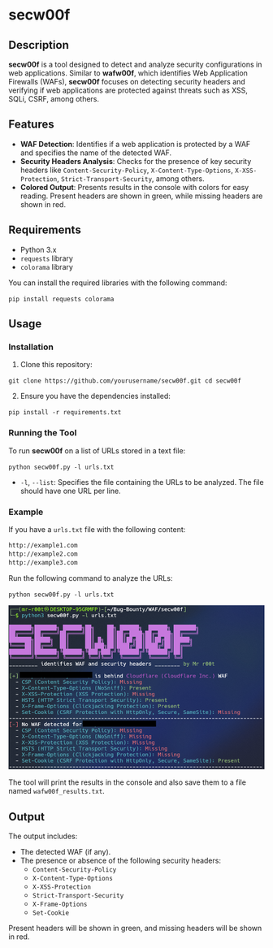 # secw00f

## Description

**secw00f** is a tool designed to detect and analyze security configurations in web applications. Similar to **wafw00f**, which identifies Web Application Firewalls (WAFs), **secw00f** focuses on detecting security headers and verifying if web applications are protected against threats such as XSS, SQLi, CSRF, among others.

## Features

- **WAF Detection**: Identifies if a web application is protected by a WAF and specifies the name of the detected WAF.
- **Security Headers Analysis**: Checks for the presence of key security headers like `Content-Security-Policy`, `X-Content-Type-Options`, `X-XSS-Protection`, `Strict-Transport-Security`, among others.
- **Colored Output**: Presents results in the console with colors for easy reading. Present headers are shown in green, while missing headers are shown in red.

## Requirements

- Python 3.x
- `requests` library
- `colorama` library

You can install the required libraries with the following command:

`pip install requests colorama`

## Usage

### Installation

1. Clone this repository:

`git clone https://github.com/yourusername/secw00f.git cd secw00f`

2. Ensure you have the dependencies installed:

`pip install -r requirements.txt`

### Running the Tool

To run **secw00f** on a list of URLs stored in a text file:


`python secw00f.py -l urls.txt`

- `-l`, `--list`: Specifies the file containing the URLs to be analyzed. The file should have one URL per line.

### Example

If you have a `urls.txt` file with the following content:

```bash
http://example1.com 
http://example2.com 
http://example3.com
```

Run the following command to analyze the URLs:

`python secw00f.py -l urls.txt`

![[Pasted image 20240727183651.png]](https://raw.githubusercontent.com/Mr-r00t11/secw00f/main/img/Pasted%20image%2020240727183651.png)

The tool will print the results in the console and also save them to a file named `wafw00f_results.txt`.

## Output

The output includes:

- The detected WAF (if any).
- The presence or absence of the following security headers:
    - `Content-Security-Policy`
    - `X-Content-Type-Options`
    - `X-XSS-Protection`
    - `Strict-Transport-Security`
    - `X-Frame-Options`
    - `Set-Cookie`

Present headers will be shown in green, and missing headers will be shown in red.

